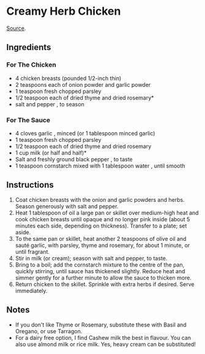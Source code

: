 # Creamy Herb Chicken
[Source](https://cafedelites.com/quick-easy-creamy-herb-chicken/).

## Ingredients
### For The Chicken

* 4 chicken breasts (pounded 1/2-inch thin)
* 2 teaspoons each of onion powder and garlic powder
* 1 teaspoon fresh chopped parsley
* 1/2 teaspoon each of dried thyme and dried rosemary*
* salt and pepper , to season

### For The Sauce

* 4 cloves garlic , minced (or 1 tablespoon minced garlic)
* 1 teaspoon fresh chopped parsley
* 1/2 teaspoon each of dried thyme and dried rosemary
* 1 cup milk (or half and half)*
* Salt and freshly ground black pepper , to taste
* 1 teaspoon cornstarch mixed with 1 tablespoon water , until smooth

## Instructions
1. Coat chicken breasts with the onion and garlic powders and herbs. Season generously with salt and pepper.
2. Heat 1 tablespoon of oil a large pan or skillet over medium-high heat and cook chicken breasts until opaque and no longer pink inside (about 5 minutes each side, depending on thickness). Transfer to a plate; set aside.
3. To the same pan or skillet, heat another 2 teaspoons of olive oil and sauté garlic, with parsley, thyme and rosemary, for about 1 minute, or until fragrant.
4. Stir in milk (or cream); season with salt and pepper, to taste.
5. Bring to a boil; add the cornstarch mixture to the centre of the pan, quickly stirring, until sauce has thickened slightly. Reduce heat and simmer gently for a further minute to allow the sauce to thicken more.
6. Return chicken to the skillet. Sprinkle with extra herbs if desired. Serve immediately.

## Notes
* If you don't like Thyme or Rosemary, substitute these with Basil and Oregano, or use Tarragon.
* For a dairy free option, I find Cashew milk the best in flavour. You can also use almond milk or rice milk. Yes, heavy cream can be substituted!
